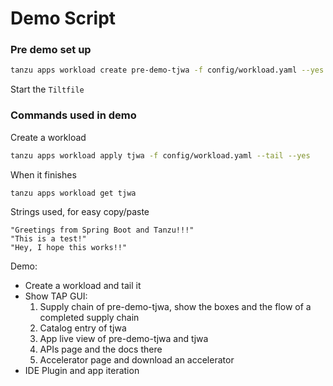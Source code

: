 # Demo Script

### Pre demo set up
```bash
tanzu apps workload create pre-demo-tjwa -f config/workload.yaml --yes
```

Start the `Tiltfile`

### Commands used in demo

Create a workload

```bash
tanzu apps workload apply tjwa -f config/workload.yaml --tail --yes
```

When it finishes
```bash
tanzu apps workload get tjwa
```

Strings used, for easy copy/paste
```
"Greetings from Spring Boot and Tanzu!!!"
"This is a test!"
"Hey, I hope this works!!"
```

Demo:
 - Create a workload and tail it
 - Show TAP GUI:
    1. Supply chain of pre-demo-tjwa, show the boxes and the flow of a completed supply chain
    1. Catalog entry of tjwa
    2. App live view of pre-demo-tjwa and tjwa
    3. APIs page and the docs there
    4. Accelerator page and download an accelerator
 - IDE Plugin and app iteration
